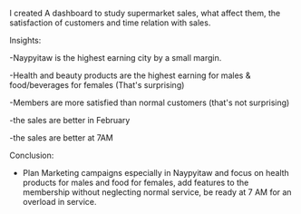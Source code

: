 I created A dashboard to study supermarket sales, what affect them, the satisfaction of customers and time relation with sales.

Insights:

-Naypyitaw is the highest earning city by a small margin.

-Health and beauty products are the highest earning for males & food/beverages for females (That's surprising)

-Members are more satisfied than normal customers (that's not surprising)

-the sales are better in February

-the sales are better at 7AM


Conclusion:

- Plan Marketing campaigns especially in Naypyitaw and focus on health products for males and food for females, add features to the membership without neglecting normal service, be ready at 7 AM for an overload in service.
